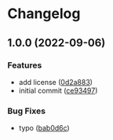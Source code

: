 # Changelog

## 1.0.0 (2022-09-06)


### Features

* add license ([0d2a883](https://github.com/nhedger/lv95/commit/0d2a883183116d542bf4a71bfdfb33367dfe9843))
* initial commit ([ce93497](https://github.com/nhedger/lv95/commit/ce934970900c5f70f513665afa1856a291882482))


### Bug Fixes

* typo ([bab0d6c](https://github.com/nhedger/lv95/commit/bab0d6c4edf8eb38e8fe30fe50b49e50f648f5fd))
